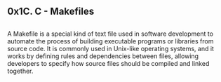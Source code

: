 ## 0x1C. C - Makefiles


## 
A Makefile is a special kind of text file used in software development to automate the process of building executable programs or libraries from source code. It is commonly used in Unix-like operating systems, and it works by defining rules and dependencies between files, allowing developers to specify how source files should be compiled and linked together.

